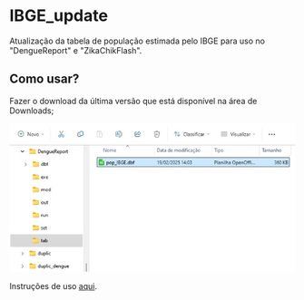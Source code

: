 # IBGE_update

Atualização da tabela de população estimada pelo IBGE para uso no "DengueReport" e "ZikaChikFlash".  

## Como usar?  
Fazer o download da última versão que está disponível na área de Downloads;

![x](/screen/copy_paste.jpg)

Instruções de uso [aqui](https://github.com/Regional-Entorno-Sul/IBGE_update/blob/main/IBGE_update_1.1.pdf).
